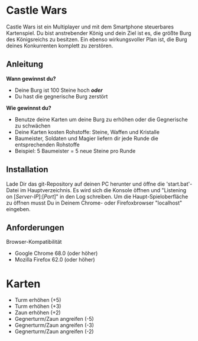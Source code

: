 # Castle Wars
Castle Wars ist ein Multiplayer und mit dem Smartphone steuerbares Kartenspiel.
Du bist anstrebender König und dein Ziel ist es, die größte Burg des Königsreichs zu besitzen.
Ein ebenso wirkungsvoller Plan ist, die Burg deines Konkurrenten komplett zu zerstören.

## Anleitung

**Wann gewinnst du?**
* Deine Burg ist 100 Steine hoch ***oder***
* Du hast die gegnerische Burg zerstört

**Wie gewinnst du?**
* Benutze deine Karten um deine Burg zu erhöhen oder die Gegnerische zu schwächen
* Deine Karten kosten Rohstoffe: Steine, Waffen und Kristalle
* Baumeister, Soldaten und Magier liefern dir jede Runde die entsprechenden Rohstoffe
* Beispiel: 5 Baumeister = 5 neue Steine pro Runde

## Installation

Lade Dir das git-Repository auf deinen PC herunter und öffne die 'start.bat'-Datei im Hauptverzeichnis.
Es wird sich die Konsole öffnen und "Listening on [*Server-IP*]:[*Port*]" in den Log schreiben. Um die
Haupt-Spieloberfläche zu öffnen musst Du in Deinem Chrome- oder Firefoxbrowser "localhost" eingeben.

## Anforderungen

Browser-Kompatibilität
* Google Chrome 68.0 (oder höher)
* Mozilla Firefox 62.0 (oder höher)

# Karten
- Turm erhöhen (+5)
- Turm erhöhen (+3)
- Zaun erhöhen (+2)
- Gegnerturm/Zaun angreifen (-5)
- Gegnerturm/Zaun angreifen (-3)
- Gegnerturm/Zaun angreifen (-2)